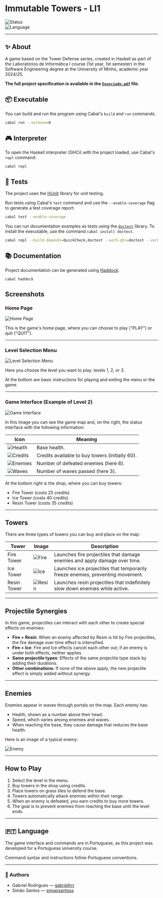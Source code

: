 # Immutable Towers - LI1

![Status](https://img.shields.io/badge/status-completed-brightgreen)  
![Language](https://img.shields.io/badge/language-Haskell-5e5086)  

---

## ✨ About 
A game based on the Tower Defense series, created in Haskell as part of the Laboratórios de Informática I course (1st year, 1st semester) in the Software Engineering degree at the University of Minho, academic year 2024/25.

**The full project specification is available in the [`Enunciado.pdf`](Enunciado.pdf) file.**

## 📦 Executable

You can build and run the program using Cabal's `build` and `run` commands.

```bash
cabal run --verbose=0
```

## 🎮 Interpreter

To open the Haskell interpreter (GHCi) with the project loaded, use Cabal's `repl` command:

```bash
cabal repl
```

## 🧪 Tests

The project uses the [HUnit](https://hackage.haskell.org/package/HUnit) library for unit testing.

Run tests using Cabal's `test` command and use the `--enable-coverage` flag to generate a test coverage report.

```bash
cabal test --enable-coverage
```

You can run documentation examples as tests using the [`doctest`](https://hackage.haskell.org/package/doctest) library. To install the executable, use the command `cabal install doctest`.

```bash
cabal repl --build-depends=QuickCheck,doctest --with-ghc=doctest --verbose=0
```

## 📚 Documentation

Project documentation can be generated using [Haddock](https://haskell-haddock.readthedocs.io/).

```bash
cabal haddock
```
## Screenshots

### Home Page

![Home Page](./assets/home.png)

This is the game's home page, where you can choose to play ("PLAY") or quit ("QUIT").

---

### Level Selection Menu

![Level Selection Menu](./assets/menuP.png)

Here you choose the level you want to play: levels 1, 2, or 3.

At the bottom are basic instructions for playing and exiting the menu or the game.

---

### Game Interface (Example of Level 2)

![Game Interface](./assets/level.png)

In this image you can see the game map and, on the right, the status interface with the following information:

| Icon                                  | Meaning                                  |
|-------------------------------------|------------------------------------------|
| ![Health](./assets/vida.bmp)          | Base health.               |
| ![Credits](./assets/creditos.bmp)     | Credits available to buy towers (initially 60). |
| ![Enemies](./assets/inimigosInfo.bmp) | Number of defeated enemies (here 6).     |
| ![Waves](./assets/ondas.bmp)          | Number of waves passed (here 3).         |

At the bottom right is the shop, where you can buy towers:

- Fire Tower (costs 25 credits)  
- Ice Tower (costs 40 credits)  
- Resin Tower (costs 35 credits)  

---

## Towers

There are three types of towers you can buy and place on the map:

| Tower           | Image                           | Description                                                                                      |
|-----------------|--------------------------------|------------------------------------------------------------------------------------------------|
| Fire Tower      | ![Fire](./assets/torre_fogo1.bmp)   | Launches fire projectiles that damage enemies and apply damage over time.                      |
| Ice Tower       | ![Ice](./assets/torre_gelo1.bmp)    | Launches ice projectiles that temporarily freeze enemies, preventing movement.                 |
| Resin Tower     | ![Resin](./assets/torre_resina1.bmp) | Launches resin projectiles that indefinitely slow down enemies while active.                    |

---

## Projectile Synergies

In this game, projectiles can interact with each other to create special effects on enemies:

- **Fire + Resin**: When an enemy affected by Resin is hit by Fire projectiles, the fire damage over time effect is intensified.
- **Fire + Ice**: Fire and Ice effects cancel each other out; if an enemy is under both effects, neither applies.
- **Same projectile types**: Effects of the same projectile type stack by adding their durations.
- **Other combinations**: If none of the above apply, the new projectile effect is simply added without synergy.

---

## Enemies

Enemies appear in waves through portals on the map. Each enemy has:

- Health, shown as a number above their head.  
- Speed, which varies among enemies and waves.  
- When reaching the base, they cause damage that reduces the base health.  

Here is an image of a typical enemy:

![Enemy](./assets/inimigo1.bmp)

---

## How to Play

1. Select the level in the menu.  
2. Buy towers in the shop using credits.  
3. Place towers on grass tiles to defend the base.  
4. Towers automatically attack enemies within their range.  
5. When an enemy is defeated, you earn credits to buy more towers.  
6. The goal is to prevent enemies from reaching the base until the level ends.

---

## 🇵🇹 Language

The game interface and commands are in Portuguese, as this project was developed for a Portuguese university course.  

Command syntax and instructions follow Portuguese conventions.

---

### 👥 Authors

- Gabriel Rodrigues — [gabriellrrr](https://github.com/gabriellrrr)  
- Simão Santos — [simaosantoss](https://github.com/simaosantoss)

